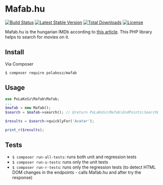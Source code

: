 # Mafab.hu

[![Build Status](https://travis-ci.com/PoLaKoSz/Mafab.svg?branch=master)](https://travis-ci.com/PoLaKoSz/Mafab)
[![Latest Stable Version](https://poser.pugx.org/polakosz/Mafab/v/stable)](https://packagist.org/packages/polakosz/Mafab)
[![Total Downloads](https://poser.pugx.org/polakosz/Mafab/downloads)](https://packagist.org/packages/polakosz/Mafab)
[![License](https://poser.pugx.org/polakosz/Mafab/license)](https://packagist.org/packages/polakosz/Mafab)

Mafab.hu is the hungarian IMDb according to [this article](http://www.vox.hu/newvox/?p=12222). This PHP library helps to search for movies on it.

## Install

Via Composer

`$ composer require polakosz/mafab`

## Usage

``` php
use PoLaKoSz\Mafab\Mafab;
...
$mafab = new Mafab();
$search = $mafab->search(); // @return PoLaKoSz\Mafab\EndPoints\SearchEndpointInterface

$results = $search->quicklyFor('Avatar');

print_r($results);
```

## Tests

- `$ composer run-all-tests`: runs both unit and regression tests
- `$ composer run-u-tests`: runs only the unit tests
- `$ composer run-r-tests`: runs only the regression tests (to detect HTML DOM changes in the endpoints - calls Mafab.hu and after try the response)
